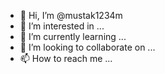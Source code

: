 - 👋 Hi, I’m @mustak1234m
- 👀 I’m interested in ...
- 🌱 I’m currently learning ...
- 💞️ I’m looking to collaborate on ...
- 📫 How to reach me ...

<!---
mustak1234m/mustak1234m is a ✨ special ✨ repository because its `README.md` (this file) appears on your GitHub profile.
You can click the Preview link to take a look at your changes.
--->
